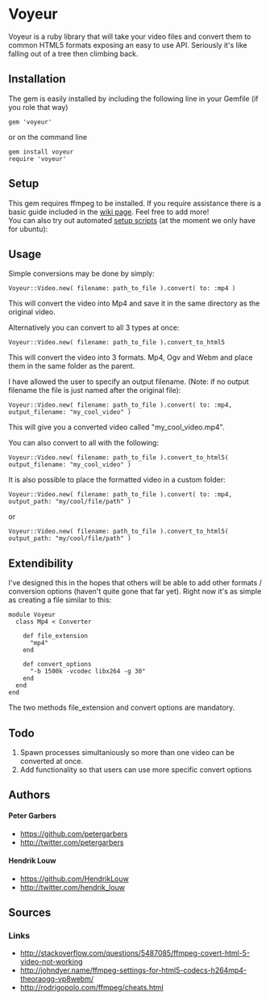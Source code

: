 # Voyeur
Voyeur is a ruby library that will take your video files and convert
them to common HTML5 formats exposing an easy to use API. Seriously
it's like falling out of a tree then climbing back.

## Installation
The gem is easily installed by including the following line in your
Gemfile (if you role that way)

    gem 'voyeur'
    
 or on the command line 
 
    gem install voyeur
    require 'voyeur'
    
## Setup
This gem requires ffmpeg to be installed. If you require assistance
there is a basic guide included in the [wiki page](https://github.com/devthenet/Voyeur/wiki/Installing-ffmpeg-%28Ubuntu%29). Feel free to add more!  
You can also try out automated [setup scripts](https://github.com/devthenet/ffmpeg_setup) (at the moment we only have for ubuntu):




## Usage
Simple conversions may be done by simply:

    Voyeur::Video.new( filename: path_to_file ).convert( to: :mp4 )
    
This will convert the video into Mp4 and save it in the same directory
as the original video.

Alternatively you can convert to all 3 types at once:

    Voyeur::Video.new( filename: path_to_file ).convert_to_html5
This will convert the video into 3 formats. Mp4, Ogv and Webm and place
them in the same folder as the parent.

I have allowed the user to specify an output filename. (Note: if no
output filename the file is just named after the original file):

    Voyeur::Video.new( filename: path_to_file ).convert( to: :mp4, output_filename: "my_cool_video" )

This will give you a converted video called "my_cool_video.mp4".

You can also convert to all with the following:

    Voyeur::Video.new( filename: path_to_file ).convert_to_html5( output_filename: "my_cool_video" )

It is also possible to place the formatted video in a custom folder:

    Voyeur::Video.new( filename: path_to_file ).convert( to: :mp4, output_path: "my/cool/file/path" )

or

    Voyeur::Video.new( filename: path_to_file ).convert_to_html5( output_path: "my/cool/file/path" )

## Extendibility

I've designed this in the hopes that others will be able to add
other formats / conversion options (haven't quite gone that far yet).
Right now it's as simple as creating a file similar to this:

    module Voyeur
      class Mp4 < Converter

        def file_extension
          "mp4"
        end

        def convert_options
          "-b 1500k -vcodec libx264 -g 30"
        end
      end
    end


The two methods file_extension and convert options are mandatory.

## Todo
1. Spawn processes simultaniously so more than one video can be converted
at once.
2. Add functionality so that users can use more specific convert
options

## Authors
#### Peter Garbers  
* https://github.com/petergarbers      
* http://twitter.com/petergarbers

#### Hendrik Louw
* https://github.com/HendrikLouw  
* http://twitter.com/hendrik_louw

## Sources

### Links
* http://stackoverflow.com/questions/5487085/ffmpeg-covert-html-5-video-not-working
* http://johndyer.name/ffmpeg-settings-for-html5-codecs-h264mp4-theoraogg-vp8webm/
* http://rodrigopolo.com/ffmpeg/cheats.html
